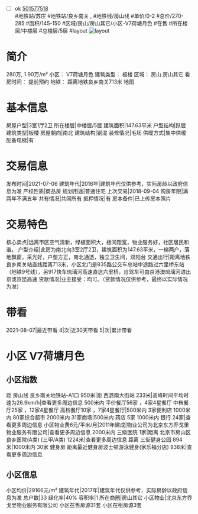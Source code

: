 - [ ] ok [501577518](https://bj.5i5j.com/ershoufang/501577518.html)  
 #地铁站/苏庄 #地铁站/良乡南关 ,  #地铁线/房山线
#单价/0-2 #总价/270-285 #面积/145-150   #区域/房山/房山其它/小区-V7荷塘月色 #在售 #所在楼层/中楼层 #总楼层/5层 #layout 
![layout](http://image2a.5i5j.com/scm/HOUSE_CUSTOMER/90036cfaaab94da7b88ea9e92ea2c654.jpg_P5.jpg) 
# 简介 
 280万,  1.90万/m² 
小区： V7荷塘月色
建筑类型： 板楼
区域： 房山 房山其它
看房时间： 提前预约
地铁： 距离地铁良乡南关713米 地图
# 基本信息 
 房屋户型|3室1厅2卫
所在楼层|中楼层/5层
建筑面积|147.63平米
户型结构|跃层
建筑类型|板楼
房屋朝向|南北
建筑结构|钢混
装修情况|毛坯
供暖方式|集中供暖
配备电梯|有
# 交易信息 
 发布时间|2021-07-06
建筑年代|2016年|建筑年代仅供参考，实际房龄以政府信息为准
产权性质|商品房
规划用途|普通住宅
上次交易|2018-09-04
购房年限|满两年不满五年
共有情况|共同所有
抵押情况|有
房本备件|已上传房本照片
# 交易特色 
 核心卖点|远离市区空气清新，绿植面积大，楼间距宽，物业服务好，社区居民和谐。
户型介绍|此房为南北向3室2厅2卫，建筑面积为147.63平米，一梯两户，落地飘窗，采光好，户型方正，南北通透，独立卫生间，双阳台
交通出行|距离地铁良乡南关站直线距离713米，小区北门是835路公交车总站中途路过六里桥东站（地铁9号线），另917快车琉璃河高速直达六里桥，自驾车可由京港澳琉璃河进出京或京昆高速
贷款情况|业主接受：均可。（贷款情况仅供参考，最终以实际情况为准）
# 带看 
 2021-08-07|最近带看	 4|次|近30天带看	 5|次|累计带看
# 小区 V7荷塘月色
## 小区指数 
 距 房山线 良乡南关地铁站-A1口 950米|距 西潞南大街站 233米|高峰时间平均时速为26.9km/h|查看更多周边信息
500米内 平价餐厅56家 ，4家4星餐厅
中档餐厅25家 ，12家4星餐厅
高档餐厅10家 ，7家4星餐厅|500米内 3家便利店
1000米内 80家综合超市
2000米内 31家商场|500米内 药店 5家
1000米内 银行 24家|查看更多周边信息
小区物业费6元/平米/月|2011年建成|物业公司为北京东方乔戈里物业服务有限公司|查看更多周边信息
2000米内 三级医院 1家|距离 北京市房山区良乡医院(A类) (三甲/A类) 1224米|查看更多周边信息
距离 三街健身公园 894米|1000米内 30家 健身房
距离最近健身房波士顿游泳健身(家乐福分店) 938米|查看更多周边信息
## 小区信息 
 小区均价|29166元/m²
建筑年代|2017年|建筑年代仅供参考，实际房龄以政府信息为准
总户数|33
绿化率|40%
容积率|1
所在商圈|房山其它
小区物业|北京东方乔戈里物业服务有限公司
小区在售房源31套
小区在租房源3套
